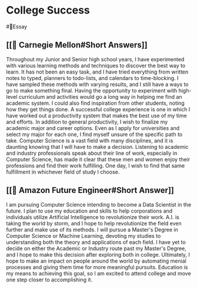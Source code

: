 # College Success
#📝Essay

## [[🏫 Carnegie Mellon#Short Answers]]
Throughout my Junior and Senior high school years, I have experimented with various learning methods and techniques to discover the best way to learn. It has not been an easy task, and I have tried everything from written notes to typed, planners to todo-lists, and calendars to time-blocking. I have sampled these methods with varying results, and I still have a ways to go to make something final.
Having the opportunity to experiment with high-level curriculum and activities would go a long way in helping me find an academic system. I could also find inspiration from other students, noting how they get things done.
A successful college experience is one in which I have worked out a productivity system that makes the best use of my time and efforts.
In addition to general productivity, I wish to finalize my academic major and career options. Even as I apply for universities and select my major for each one, I find myself unsure of the specific path to take. Computer Science is a vast field with many disciplines, and it is daunting knowing that I will have to make a decision. Listening to academic and industry professionals speak about their line of work, especially in Computer Science, has made it clear that these men and women enjoy their professions and find their work fulfilling. One day, I wish to find that same fulfillment in whichever field of study I choose.

## [[💸 Amazon Future Engineer#Short Answer]]
I am pursuing Computer Science intending to become a Data Scientist in the future. I plan to use my education and skills to help corporations and individuals utilize Artificial Intelligence to revolutionize their work. A.I. is taking the world by storm, and I hope to help revolutionize the field even further and make use of its methods.
I will pursue a Master's Degree in Computer Science or Machine Learning, devoting my studies to understanding both the theory and applications of each field. I have yet to decide on either the Academic or Industry route past my Master's Degree, and I hope to make this decision after exploring both in college.
Ultimately, I hope to make an impact on people around the world by automating menial processes and giving them time for more meaningful pursuits. Education is my means to achieving this goal, so I am excited to attend college and move one step closer to accomplishing it.